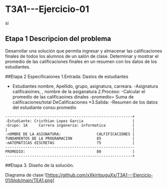 # T3A1---Ejercicio-01
si
## Etapa 1 Descripcion del problema 
Desarrollar una solución que permita ingresar y almacenar las calificaciones finales de todos los alumnos de un salón de clase. Determinar y mostrar el promedio de las calificaciones finales en un resumen con los datos de los estudiantes.

##Etapa 2 Especificaiones
1.Entrada: Dastos de estudiantes
 - Estudiantes nombre, Apellido, grupo, asignatura, carreara.
 -Asignatura calificaioines, , nombre de la asiganatura
2.Proceso:
-Calcular el promedio de las calificaoines dinales
-promedio= Suma de calificaciones/total DeCalificaciones
*3.Salida: 
-Resumen de los datos del estudiante consu promedio
~~~
---------------------------------------------------------+
-Estudiante: Cristhian Lopez Garcia                      |
-Grupo: 1A     Carrera ingeneria: informatica            |
|                                                        |
-nOMBRE DE LA ASIGNATURA:                CALFIFICACIONES |
fUNDAMENTOS DE LA PROGRAMACION           85              |
-mATEMATICAS dISCRETAS                   75              |
----------------------------------------------------------
PROMEDIO:                                80              |  
---------------------------------------------------------+
~~~

##Etapa 3. Diseño de la solución.

Diagrama de clase
![https://github.com/xXkiritsuguXx/T3A1---Ejercicio-01/blob/main/TEA1.png]
